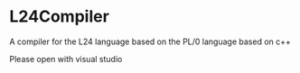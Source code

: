# L24Compiler
A compiler for the L24 language based on the PL/0 language based on c++

Please open with visual studio
